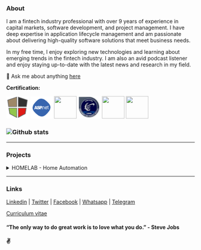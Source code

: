 ### About

I am a fintech industry professional with over 9 years of experience in capital markets, software development, and project management. I have deep expertise in application lifecycle management and am passionate about delivering high-quality software solutions that meet business needs.

In my free time, I enjoy exploring new technologies and learning about emerging trends in the fintech industry. I am also an avid podcast listener and enjoy staying up-to-date with the latest news and research in my field.

💬 Ask me about anything [here](https://wa.me/message/44OBR2ND4KVQI1)



**Certification:**  

[<code><img height="60" width="60" src="https://github.com/1ramkrishnan/1Ramkrishnan.github.io/raw/master/images/mean.png"></code>](https://drive.google.com/file/d/1-ArkycQZgtb7_4Jw-Vuw6bB8QLHb6Or2/view?usp=share_link)
[<code><img height="60" width="60" src="https://github.com/1ramkrishnan/1Ramkrishnan.github.io/raw/master/images/aspnet.png"></code>](https://drive.google.com/file/d/1-X6IL5UW_Asf6ra6_lbA0K0_W29xNbjS/view?usp=share_link)
[<code><img height="60" width="60" src="https://i0.wp.com/www.msicertified.com/wp-content/uploads/2021/10/PMEC.png?resize=150%2C150&is-pending-load=1#038;ssl=1"></code>](https://drive.google.com/file/d/1-EHClNZ8j6YAiBGMnvyKDqPVTUydGBlQ/view?usp=share_link)
[<code><img height="60" width="60" src="https://raw.githubusercontent.com/1ramkrishnan/1Ramkrishnan.github.io/master/images/lsswb150.png"></code>](https://drive.google.com/file/d/1pW2_VcX14IB5j_13cmO8lE0toykxCAGS/view?usp=share_link)
[<code><img height="60" width="60" src="https://images.credly.com/size/680x680/images/b870667f-00a3-48d7-b988-9c02b441b883/image.png"></code>](https://www.credly.com/badges/5af788da-a8b8-4315-bab3-145b4129537b/public_url)
[<code><img height="60" width="60" src="https://images.credly.com/size/680x680/images/81f903ed-c3a1-4f4b-afcd-e03331a5b12c/image.png"></code>](https://www.credly.com/badges/3f34cc17-619e-4feb-8aff-4ead1b2e50ba/public_url)
### ![Github stats](https://github-readme-stats.vercel.app/api?username=1ramkrishnan&count_private=true&hide=prs,issues)
---
### Projects
<details>
  <summary>HOMELAB - Home Automation</summary>
<p />
  
  
When it comes to home automation there are tons of open source software available but i wanted something for my own needs. So, I turned my <a href="https://www.raspberrypi.com/products/raspberry-pi-zero-2-w/">Raspberry Pi Zero 2 W<a /> into a powerful network hub that does everything from blocking ads to streaming movies. Here are the main features of my setup:<p />



* DNS: I used <a href="https://pi-hole.net"> Pi-hole<a /> as a DNS server that blocks ads, malicious links and trackers at the network level. This way, I can enjoy a faster and cleaner browsing and ad-free experience on all my devices, including my smart TV and mobile apps. Pi-hole is easy to install and configure, and it also provides a nice web interface where I can see the statistics and logs of all the queries and blocked domains.<p />

* Network monitoring: I wrote a shell script that monitors my network continuously for speed, latency and potential intrusions. It also checks for network traces using <a href="https://github.com/mrash/psad">PSAD<a /> tool, which detects and alerts me of any port scans or attacks on my network. The script runs every 15 minutes and sends me a notification on my phone using ntfy app if there is any issue or anomaly.<p />

* Torrent: I configured <a href="https://transmissionbt.com">Transmission RPC<a />, which downloads HD quality movies from various torrent sites automatically using torrent RSS feeds. This saves me time and bandwidth from manually searching and downloading movies online. Transmission RPC is a lightweight and user-friendly torrent client that runs as a daemon on my Raspberry Pi and can be controlled remotely via web or mobile app.<p />

* Streaming: To watch all these movies seamlessly on any device within my network, I also configured MiniDLNA, which allows me to stream movies from my Raspberry Pi to my TV, laptop or phone. <a href="https://help.ubuntu.com/community/MiniDLNA">MiniDLNA<a /> is a simple and fast media server that supports DLNA/UPnP protocols and can handle various formats of video, audio and image files.<p />

* Network Access: To access my network from outside, i was initially thinking of configuring the openvpn but unfortunately my raspberry already exhausted with all other task. So i configure lightweight <a href="https://www.zerotier.com">Zerotier<a /> network tunnel which gives me access to my network from anywhere. Zerotier is a secure and easy-to-use virtual network that creates encrypted peer-to-peer connections between devices.<p />

* Maintenance: I have scheduled few cron jobs to remove unwanted files and watched movies from my Raspberry Pi to free up some space. I also set up a daily reboot of my router and DNS server to ensure optimal performance.<p />

* Reporting: To keep track of everything that's going on in my homelab project, I use <a href="https://ntfy.sh">ntfy<a /> mobile app that reports to me hourly on various metrics such as weather, network speed, latency, internet outage and system status.<p />

<br />I hope you enjoyed reading about my homelab project and got some inspiration for your own. Iam compiling this project with scripts and config in my private repository once it is ready i will make it public for your reference.<p />

</details>



---
### Links

[Linkedin](https://www.linkedin.com/in/1ramkrishnan) | 
[Twitter](https://twitter.com/1rkthevar) | 
[Facebook](https://www.facebook.com/ramkrishnan.thevar) | 
[Whatsapp](https://wa.me/message/44OBR2ND4KVQI1) | 
[Telegram](https://t.me/rkthevar1)



[Curriculum vitae](https://drive.google.com/file/d/10M0RabL1QvA1CtbITbOJNpdDjPFiqrzK/view?usp=share_link)

#### “The only way to do great work is to love what you do.” - Steve Jobs
#### ✌️
